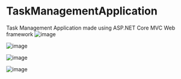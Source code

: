 # TaskManagementApplication
 Task Management Application made using ASP.NET Core MVC Web framework
![image](https://github.com/user-attachments/assets/456febf8-612f-4da0-8928-e0677801c22a)

![image](https://github.com/user-attachments/assets/68508d0c-4d4d-4b94-b246-687e2f990775)

![image](https://github.com/user-attachments/assets/2715f354-8bac-4708-a4f7-747174266abd)

![image](https://github.com/user-attachments/assets/ab763f1c-0adf-43ed-b853-ba94344b7759)
